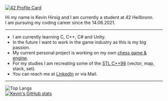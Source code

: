 [![42 Profile Card](https://1337-readme-xi.vercel.app/api/profile?cursus=42cursus&dark=true&leet_logo=hide&login=khirsig)](https://github.com/mohouyizme/1337-readme)

Hi my name is Kevin Hirsig and I am currently a student at 42 Heilbronn.  
I am pursuing my coding career since the 14.06.2021.

---

* I am currently learning C, C++, C# and Unity.
* In the future I want to work in the game industry as this is my big passion.
* My current personal project is working on my own [chess game & engine](https://github.com/khirsig/chess42).
* For my studies I am recreating some of the [STL C++98](https://github.com/khirsig/ft_containers) (vector, map, stack, set).
* You can reach me at [LinkedIn](https://www.linkedin.com/in/kevin-hirsig-149086213/) or via Mail.

---

![Top Langs](https://github-readme-stats.vercel.app/api/top-langs/?username=khirsig&layout=compact&theme=tokyonight&hide_border=true)  
[![Kevin's GitHub stats](https://github-readme-stats.vercel.app/api?username=khirsig&theme=tokyonight&hide_border=true)](https://github.com/anuraghazra/github-readme-stats)

